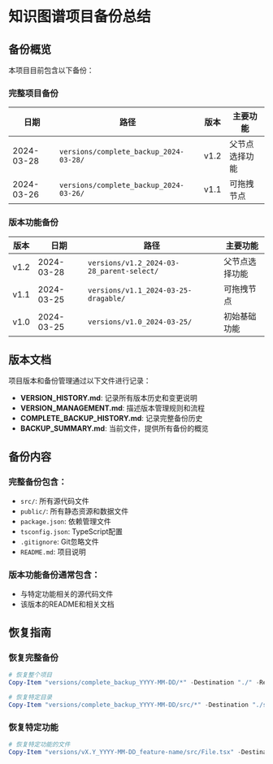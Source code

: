 # 知识图谱项目备份总结

## 备份概览

本项目目前包含以下备份：

### 完整项目备份

| 日期 | 路径 | 版本 | 主要功能 |
|------|------|------|---------|
| 2024-03-28 | `versions/complete_backup_2024-03-28/` | v1.2 | 父节点选择功能 |
| 2024-03-26 | `versions/complete_backup_2024-03-26/` | v1.1 | 可拖拽节点 |

### 版本功能备份

| 版本 | 日期 | 路径 | 主要功能 |
|------|------|------|---------|
| v1.2 | 2024-03-28 | `versions/v1.2_2024-03-28_parent-select/` | 父节点选择功能 |
| v1.1 | 2024-03-25 | `versions/v1.1_2024-03-25-dragable/` | 可拖拽节点 |
| v1.0 | 2024-03-25 | `versions/v1.0_2024-03-25/` | 初始基础功能 |

## 版本文档

项目版本和备份管理通过以下文件进行记录：

- **VERSION_HISTORY.md**: 记录所有版本历史和变更说明
- **VERSION_MANAGEMENT.md**: 描述版本管理规则和流程
- **COMPLETE_BACKUP_HISTORY.md**: 记录完整备份历史
- **BACKUP_SUMMARY.md**: 当前文件，提供所有备份的概览

## 备份内容

### 完整备份包含：

- `src/`: 所有源代码文件
- `public/`: 所有静态资源和数据文件
- `package.json`: 依赖管理文件
- `tsconfig.json`: TypeScript配置
- `.gitignore`: Git忽略文件
- `README.md`: 项目说明

### 版本功能备份通常包含：

- 与特定功能相关的源代码文件
- 该版本的README和相关文档

## 恢复指南

### 恢复完整备份

```powershell
# 恢复整个项目
Copy-Item "versions/complete_backup_YYYY-MM-DD/*" -Destination "./" -Recurse -Force

# 恢复特定目录
Copy-Item "versions/complete_backup_YYYY-MM-DD/src/*" -Destination "./src/" -Recurse -Force
```

### 恢复特定功能

```powershell
# 恢复特定功能的文件
Copy-Item "versions/vX.Y_YYYY-MM-DD_feature-name/src/File.tsx" -Destination "./src/" -Force
``` 